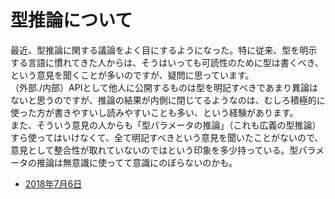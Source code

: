 # 型推論について

最近、型推論に関する議論をよく目にするようになった。特に従来、型を明示する言語に慣れてきた人からは、そうはいっても可読性のために型は書くべき、という意見を聞くことが多いのですが、疑問に思っています。  
（外部./内部）APIとして他人に公開するものは型を明記すべきであまり異論はないと思うのですが、推論の結果が内側に閉じてるようなのは、むしろ積極的に使った方が書きやすいし読みやすいことも多い、という経験があります。  
また、そういう意見の人からも「型パラメータの推論」（これも広義の型推論）すら使ってはいけなくて、全て明記すべきという意見を聞いたことがないので、意見として整合性が取れていないのではという印象を多少持っている。型パラメータの推論は無意識に使ってて意識にのぼらないのかも。

- [2018年7月6日](https://twitter.com/kmizu/status/1015104475994812417)
